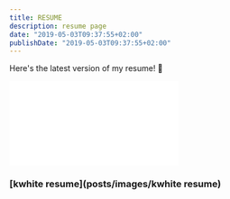 ```yaml
---
title: RESUME
description: resume page
date: "2019-05-03T09:37:55+02:00"
publishDate: "2019-05-03T09:37:55+02:00"
---
```


Here's the latest version of my resume! :page_facing_up:

<embed src="/post/images/kwhite resume.pdf" type="application/pdf">

### [kwhite resume](posts/images/kwhite resume)
